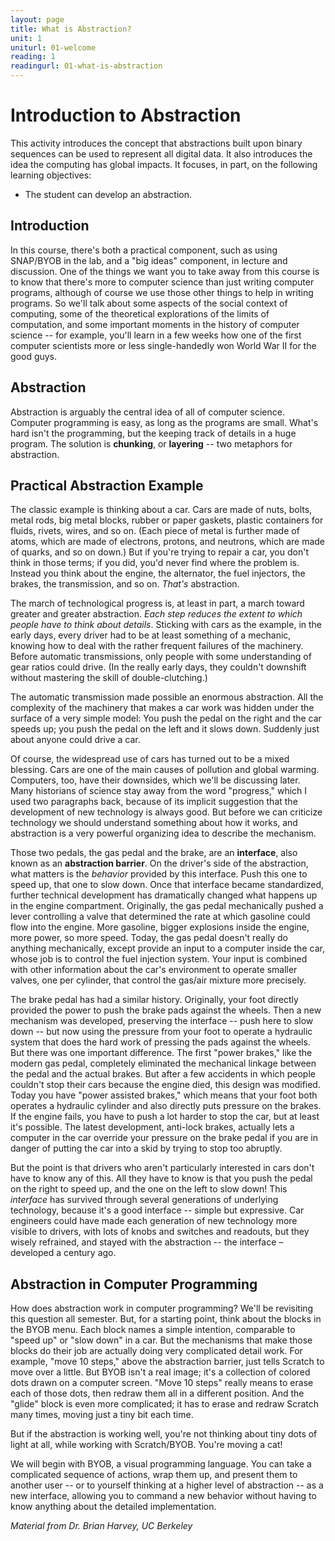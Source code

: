 ```yaml
---
layout: page
title: What is Abstraction?
unit: 1
uniturl: 01-welcome
reading: 1
readingurl: 01-what-is-abstraction
---
```




Introduction to Abstraction
===========================

This activity introduces the concept that abstractions built upon binary sequences can be used to represent all digital data. It also introduces the idea the computing has global impacts. It focuses, in part, on the following learning objectives:

 * The student can develop an abstraction.


Introduction
------------

In this course, there's both a practical component, such as using SNAP/BYOB in the lab, and a "big ideas" component, in lecture and discussion. One of the things we want you to take away from this course is to know that there's more to computer science than just writing computer programs, although of course we use those other things to help in writing programs. So we'll talk about some aspects of the social context of computing, some of the theoretical explorations of the limits of computation, and some important moments in the history of computer science -- for example, you'll learn in a few weeks how one of the first computer scientists more or less single-handedly won World War II for the good guys.


Abstraction
-----------

Abstraction is arguably the central idea of all of computer science. Computer programming is easy, as long as the programs are small. What's hard isn't the programming, but the keeping track of details in a huge program. The solution is **chunking**, or **layering** -- two metaphors for abstraction.


Practical Abstraction Example
-----------------------------

The classic example is thinking about a car. Cars are made of nuts, bolts, metal rods, big metal blocks, rubber or paper gaskets, plastic containers for fluids, rivets, wires, and so on. (Each piece of metal is further made of atoms, which are made of electrons, protons, and neutrons, which are made of quarks, and so on down.) But if you're trying to repair a car, you don't think in those terms; if you did, you'd never find where the problem is. Instead you think about the engine, the alternator, the fuel injectors, the brakes, the transmission, and so on. *That's* abstraction.


The march of technological progress is, at least in part, a march toward greater and greater abstraction. *Each step reduces the extent to which people have to think about details*. Sticking with cars as the example, in the early days, every driver had to be at least something of a mechanic, knowing how to deal with the rather frequent failures of the machinery. Before automatic transmissions, only people with some understanding of gear ratios could drive. (In the really early days, they couldn't downshift without mastering the skill of double-clutching.)

The automatic transmission made possible an enormous abstraction. All the complexity of the machinery that makes a car work was hidden under the surface of a very simple model: You push the pedal on the right and the car speeds up; you push the pedal on the left and it slows down. Suddenly just about anyone could drive a car.

Of course, the widespread use of cars has turned out to be a mixed blessing. Cars are one of the main causes of pollution and global warming. Computers, too, have their downsides, which we'll be discussing later. Many historians of science stay away from the word "progress," which I used two paragraphs back, because of its implicit suggestion that the development of new technology is always good. But before we can criticize technology we should understand something about how it works, and abstraction is a very powerful organizing idea to describe the mechanism.

Those two pedals, the gas pedal and the brake, are an **interface**, also known as an **abstraction barrier**. On the driver's side of the abstraction, what matters is the *behavior* provided by this interface. Push this one to speed up, that one to slow down. Once that interface became standardized, further technical development has dramatically changed what happens up in the engine compartment. Originally, the gas pedal mechanically pushed a lever controlling a valve that determined the rate at which gasoline could flow into the engine. More gasoline, bigger explosions inside the engine, more power, so more speed. Today, the gas pedal doesn't really do anything mechanically, except provide an input to a computer inside the car, whose job is to control the fuel injection system. Your input is combined with other information about the car's environment to operate smaller valves, one per cylinder, that control the gas/air mixture more precisely.

The brake pedal has had a similar history. Originally, your foot directly provided the power to push the brake pads against the wheels. Then a new mechanism was developed, preserving the interface -- push here to slow down -- but now using the pressure from your foot to operate a hydraulic system that does the hard work of pressing the pads against the wheels. But there was one important difference. The first "power brakes," like the modern gas pedal, completely eliminated the mechanical linkage between the pedal and the actual brakes. But after a few accidents in which people couldn't stop their cars because the engine died, this design was modified. Today you have "power assisted brakes," which means that your foot both operates a hydraulic cylinder and also directly puts pressure on the brakes. If the engine fails, you have to push a lot harder to stop the car, but at least it's possible. The latest development, anti-lock brakes, actually lets a computer in the car override your pressure on the brake pedal if you are in danger of putting the car into a skid by trying to stop too abruptly.

But the point is that drivers who aren't particularly interested in cars don't have to know any of this. All they have to know is that you push the pedal on the right to speed up, and the one on the left to slow down! This *interface* has survived through several generations of underlying technology, because it's a good interface -- simple but expressive. Car engineers could have made each generation of new technology more visible to drivers, with lots of knobs and switches and readouts, but they wisely refrained, and stayed with the abstraction -- the interface – developed a century ago.

Abstraction in Computer Programming
-----------------------------------

How does abstraction work in computer programming? We'll be revisiting this question all semester. But, for a starting point, think about the blocks in the BYOB menu. Each block names a simple intention, comparable to "speed up" or "slow down" in a car. But the mechanisms that make those blocks do their job are actually doing very complicated detail work. For example, "move 10 steps," above the abstraction barrier, just tells Scratch to move over a little. But BYOB isn't a real image; it's a collection of colored dots drawn on a computer screen. "Move 10 steps" really means to erase each of those dots, then redraw them all in a different position. And the "glide" block is even more complicated; it has to erase and redraw Scratch many times, moving just a tiny bit each time.

But if the abstraction is working well, you're not thinking about tiny dots of light at all, while working with Scratch/BYOB. You're moving a cat!

We will begin with BYOB, a visual programming language. You can take a complicated sequence of actions, wrap them up, and present them to another user -- or to yourself thinking at a higher level of abstraction -- as a new interface, allowing you to command a new behavior without having to know anything about the detailed implementation.


*Material from Dr. Brian Harvey, UC Berkeley*
